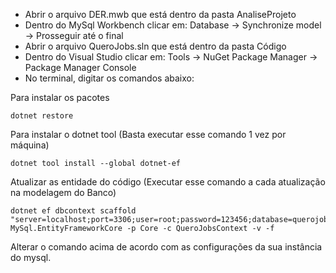  - Abrir o arquivo DER.mwb que está dentro da pasta AnaliseProjeto
 - Dentro do MySql Workbench clicar em: Database -> Synchronize model -> Prosseguir até o final
 - Abrir o arquivo QueroJobs.sln que está dentro da pasta Código
 - Dentro do Visual Studio clicar em: Tools -> NuGet Package Manager -> Package Manager Console
 - No terminal, digitar os comandos abaixo:
 
 Para instalar os pacotes
 ```CMD
dotnet restore
 ```
Para instalar o dotnet tool (Basta executar esse comando 1 vez por máquina)
```CMD
dotnet tool install --global dotnet-ef 
 ```
Atualizar as entidade do código (Executar esse comando a cada atualização na modelagem do Banco)
```CMD
dotnet ef dbcontext scaffold "server=localhost;port=3306;user=root;password=123456;database=querojobs" MySql.EntityFrameworkCore -p Core -c QueroJobsContext -v -f
 ```
Alterar o comando acima de acordo com as configurações da sua instância do mysql.